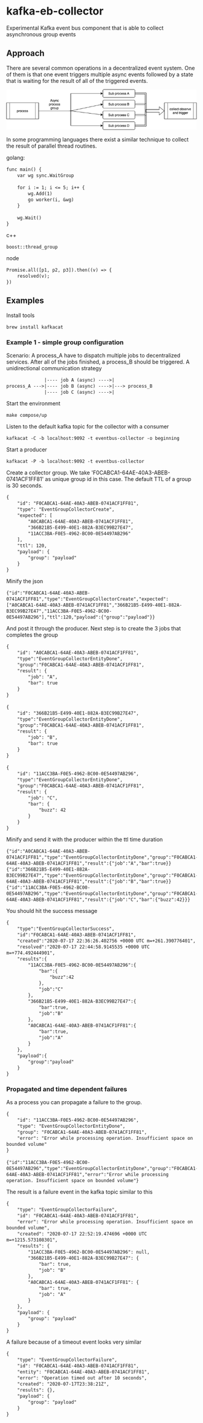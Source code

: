 # kafka-eb-collector

Experimental Kafka event bus component that is able to collect asynchronous group events

## Approach

There are several common operations in a decentralized event system. One of them is that one event triggers multiple async events followed by a state that is waiting for the result of all of the triggered events.

![example process](./doc/process-example.png "Example process")

In some programming languages there exist a similar technique to collect the result of parallel thread routines.

golang:

    func main() {
        var wg sync.WaitGroup

        for i := 1; i <= 5; i++ {
            wg.Add(1)
            go worker(i, &wg)
        }

        wg.Wait()
    }

c++

    boost::thread_group

node

    Promise.all([p1, p2, p3]).then((v) => {
        resolved(v);
    })

## Examples

Install tools

    brew install kafkacat

### Example 1 - simple group configuration

Scenario: A process_A have to dispatch multiple jobs to decentralized services. After all of the jobs finished, a process_B should be triggered. A unidirectional communication strategy

                  |---- job A (async) ---->|
    process_A --->|---- job B (async) ---->|---> process_B
                  |---- job C (async) ---->|

Start the environment

    make compose/up

Listen to the default kafka topic for the collector with a consumer

    kafkacat -C -b localhost:9092 -t eventbus-collector -o beginning

Start a producer

    kafkacat -P -b localhost:9092 -t eventbus-collector

Create a collector group. We take 'F0CABCA1-64AE-40A3-ABEB-0741ACF1FF81' as unique group id in this case. The default TTL of a group is 30 seconds.

    {
        "id": "F0CABCA1-64AE-40A3-ABEB-0741ACF1FF81",
        "type": "EventGroupCollectorCreate",
        "expected": [
            "A0CABCA1-64AE-40A3-ABEB-0741ACF1FF81",
            "366B21B5-E499-40E1-882A-B3EC99B27E47",
            "11ACC3BA-F0E5-4962-BC00-0E54497AB296"
        ],
        "ttl": 120,
        "payload": {
            "group": "payload"
        }
    }

Minify the json

    {"id":"F0CABCA1-64AE-40A3-ABEB-0741ACF1FF81","type":"EventGroupCollectorCreate","expected":["A0CABCA1-64AE-40A3-ABEB-0741ACF1FF81","366B21B5-E499-40E1-882A-B3EC99B27E47","11ACC3BA-F0E5-4962-BC00-0E54497AB296"],"ttl":120,"payload":{"group":"payload"}}

And post it through the producer.
Next step is to create the 3 jobs that completes the group

    {
        "id": "A0CABCA1-64AE-40A3-ABEB-0741ACF1FF81",
        "type":"EventGroupCollectorEntityDone",
        "group":"F0CABCA1-64AE-40A3-ABEB-0741ACF1FF81",
        "result": {
            "job": "A",
            "bar": true
        }
    }

    {
        "id": "366B21B5-E499-40E1-882A-B3EC99B27E47",
        "type":"EventGroupCollectorEntityDone",
        "group":"F0CABCA1-64AE-40A3-ABEB-0741ACF1FF81",
        "result": {
            "job": "B",
            "bar": true
        }
    }

    {
        "id": "11ACC3BA-F0E5-4962-BC00-0E54497AB296",
        "type":"EventGroupCollectorEntityDone",
        "group":"F0CABCA1-64AE-40A3-ABEB-0741ACF1FF81",
        "result": {
            "job": "C",
            "bar": {
                "buzz": 42
            }
        }
    }

Minify and send it with the producer within the ttl time duration

    {"id":"A0CABCA1-64AE-40A3-ABEB-0741ACF1FF81","type":"EventGroupCollectorEntityDone","group":"F0CABCA1-64AE-40A3-ABEB-0741ACF1FF81","result":{"job":"A","bar":true}}
    {"id":"366B21B5-E499-40E1-882A-B3EC99B27E47","type":"EventGroupCollectorEntityDone","group":"F0CABCA1-64AE-40A3-ABEB-0741ACF1FF81","result":{"job":"B","bar":true}}
    {"id":"11ACC3BA-F0E5-4962-BC00-0E54497AB296","type":"EventGroupCollectorEntityDone","group":"F0CABCA1-64AE-40A3-ABEB-0741ACF1FF81","result":{"job":"C","bar":{"buzz":42}}}

You should hit the success message

    {
        "type":"EventGroupCollectorSuccess",
        "id":"F0CABCA1-64AE-40A3-ABEB-0741ACF1FF81",
        "created":"2020-07-17 22:36:26.402756 +0000 UTC m=+261.390776401",
        "resolved":"2020-07-17 22:44:58.9145535 +0000 UTC m=+774.492444901",
        "results":{
            "11ACC3BA-F0E5-4962-BC00-0E54497AB296":{
                "bar":{
                    "buzz":42
                },
                "job":"C"
            },
            "366B21B5-E499-40E1-882A-B3EC99B27E47":{
                "bar":true,
                "job":"B"
            },
            "A0CABCA1-64AE-40A3-ABEB-0741ACF1FF81":{
                "bar":true,
                "job":"A"
            }
        },
        "payload":{
            "group":"payload"
        }
    }

### Propagated and time dependent failures

As a process you can propagate a failure to the group.

    {
        "id": "11ACC3BA-F0E5-4962-BC00-0E54497AB296",
        "type": "EventGroupCollectorEntityDone",
        "group": "F0CABCA1-64AE-40A3-ABEB-0741ACF1FF81",
        "error": "Error while processing operation. Insufficient space on bounded volume"
    }

    {"id":"11ACC3BA-F0E5-4962-BC00-0E54497AB296","type":"EventGroupCollectorEntityDone","group":"F0CABCA1-64AE-40A3-ABEB-0741ACF1FF81","error":"Error while processing operation. Insufficient space on bounded volume"}

The result is a failure event in the kafka topic similar to this

    {
        "type": "EventGroupCollectorFailure",
        "id": "F0CABCA1-64AE-40A3-ABEB-0741ACF1FF81",
        "error": "Error while processing operation. Insufficient space on bounded volume",
        "created": "2020-07-17 22:52:19.474696 +0000 UTC m=+1215.573108301",
        "results": {
            "11ACC3BA-F0E5-4962-BC00-0E54497AB296": null,
            "366B21B5-E499-40E1-882A-B3EC99B27E47": {
                "bar": true,
                "job": "B"
            },
            "A0CABCA1-64AE-40A3-ABEB-0741ACF1FF81": {
                "bar": true,
                "job": "A"
            }
        },
        "payload": {
            "group": "payload"
        }
    }

A failure because of a timeout event looks very similar

    {
        "type": "EventGroupCollectorFailure",
        "id": "F0CABCA1-64AE-40A3-ABEB-0741ACF1FF81",
        "entity": "F0CABCA1-64AE-40A3-ABEB-0741ACF1FF81",
        "error": "Operation timed out after 10 seconds",
        "created": "2020-07-17T23:38:21Z",
        "results": {},
        "payload": {
            "group": "payload"
        }
    }
